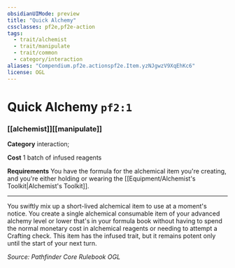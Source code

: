 ```yaml
---
obsidianUIMode: preview
title: "Quick Alchemy"
cssclasses: pf2e,pf2e-action
tags:
  - trait/alchemist
  - trait/manipulate
  - trait/common
  - category/interaction
aliases: "Compendium.pf2e.actionspf2e.Item.yzNJgwzV9XqEhKc6"
license: OGL
---
```

# Quick Alchemy `pf2:1`

### [[alchemist]][[manipulate]]

**Category** interaction; 




**Cost** 1 batch of infused reagents

**Requirements** You have the formula for the alchemical item you're creating, and you're either holding or wearing the [[Equipment/Alchemist's Toolkit|Alchemist's Toolkit]].

* * *

You swiftly mix up a short-lived alchemical item to use at a moment's notice. You create a single alchemical consumable item of your advanced alchemy level or lower that's in your formula book without having to spend the normal monetary cost in alchemical reagents or needing to attempt a Crafting check. This item has the infused trait, but it remains potent only until the start of your next turn.

*Source: Pathfinder Core Rulebook*
*OGL*